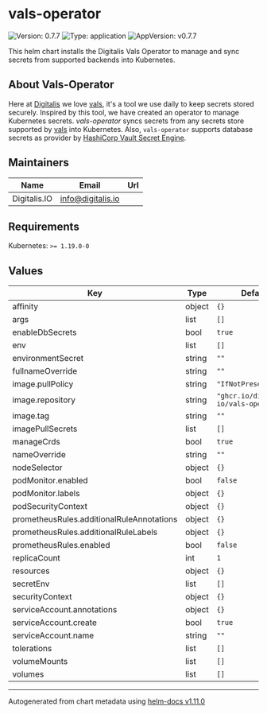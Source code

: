 # vals-operator

![Version: 0.7.7](https://img.shields.io/badge/Version-0.7.7-informational?style=flat-square) ![Type: application](https://img.shields.io/badge/Type-application-informational?style=flat-square) ![AppVersion: v0.7.7](https://img.shields.io/badge/AppVersion-v0.7.7-informational?style=flat-square)

This helm chart installs the Digitalis Vals Operator to manage and sync secrets from supported backends into Kubernetes.
## About Vals-Operator
Here at [Digitalis](https://digitalis.io) we love [vals](https://github.com/helmfile/vals), it's a tool we use daily to keep secrets stored securely. Inspired by this tool, we have created an operator to manage Kubernetes secrets.
*vals-operator* syncs secrets from any secrets store supported by [vals](https://github.com/helmfile/vals) into Kubernetes. Also, `vals-operator` supports database secrets as provider by [HashiCorp Vault Secret Engine](https://developer.hashicorp.com/vault/docs/secrets/databases).

## Maintainers

| Name | Email | Url |
| ---- | ------ | --- |
| Digitalis.IO | <info@digitalis.io> |  |

## Requirements

Kubernetes: `>= 1.19.0-0`

## Values

| Key | Type | Default | Description |
|-----|------|---------|-------------|
| affinity | object | `{}` |  |
| args | list | `[]` |  |
| enableDbSecrets | bool | `true` |  |
| env | list | `[]` |  |
| environmentSecret | string | `""` |  |
| fullnameOverride | string | `""` |  |
| image.pullPolicy | string | `"IfNotPresent"` |  |
| image.repository | string | `"ghcr.io/digitalis-io/vals-operator"` |  |
| image.tag | string | `""` |  |
| imagePullSecrets | list | `[]` |  |
| manageCrds | bool | `true` |  |
| nameOverride | string | `""` |  |
| nodeSelector | object | `{}` |  |
| podMonitor.enabled | bool | `false` |  |
| podMonitor.labels | object | `{}` |  |
| podSecurityContext | object | `{}` |  |
| prometheusRules.additionalRuleAnnotations | object | `{}` |  |
| prometheusRules.additionalRuleLabels | object | `{}` |  |
| prometheusRules.enabled | bool | `false` |  |
| replicaCount | int | `1` |  |
| resources | object | `{}` |  |
| secretEnv | list | `[]` |  |
| securityContext | object | `{}` |  |
| serviceAccount.annotations | object | `{}` |  |
| serviceAccount.create | bool | `true` |  |
| serviceAccount.name | string | `""` |  |
| tolerations | list | `[]` |  |
| volumeMounts | list | `[]` |  |
| volumes | list | `[]` |  |

----------------------------------------------
Autogenerated from chart metadata using [helm-docs v1.11.0](https://github.com/norwoodj/helm-docs/releases/v1.11.0)
